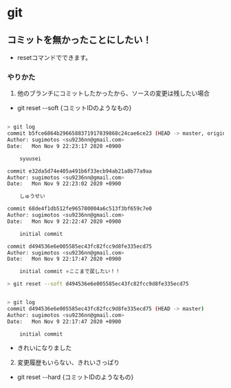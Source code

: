 # git

## コミットを無かったことにしたい！
- resetコマンドでできます。
### やりかた
1. 他のブランチにコミットしたかったから、ソースの変更は残したい場合
- git reset --soft {コミットIDのようなもの}
~~~bash

> git log
commit b5fce6864b2966588371917839868c24cae6ce23 (HEAD -> master, origin/master)
Author: sugimotos <su9236nn@gmail.com>
Date:   Mon Nov 9 22:23:17 2020 +0900

    syuusei

commit e32da5d74e405a491b6f33ecb94ab21a8b77a9aa
Author: sugimotos <su9236nn@gmail.com>
Date:   Mon Nov 9 22:23:02 2020 +0900

    しゅうせい

commit 68de4f1db512fe965780004a6c513f3bf659c7e0
Author: sugimotos <su9236nn@gmail.com>
Date:   Mon Nov 9 22:22:47 2020 +0900

    initial commit

commit d494536e6e005585ec43fc82fcc9d8fe335ecd75
Author: sugimotos <su9236nn@gmail.com>
Date:   Mon Nov 9 22:17:47 2020 +0900

    initial commit ⭐️ここまで戻したい！！

> git reset --soft d494536e6e005585ec43fc82fcc9d8fe335ecd75


> git log
commit d494536e6e005585ec43fc82fcc9d8fe335ecd75 (HEAD -> master)
Author: sugimotos <su9236nn@gmail.com>
Date:   Mon Nov 9 22:17:47 2020 +0900

    initial commit
~~~
- きれいになりました

2. 変更履歴もいらない、きれいさっぱり
- git reset --hard {コミットIDのようなもの}
